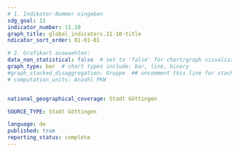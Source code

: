 ```yaml
---
# 1. Indikator-Nummer eingeben 
sdg_goal: 11
indicator_number: 11.10
graph_title: global_indicators.11-10-title
ndicator_sort_order: 01-01-01

# 2. Grafikart auswaehlen: 
data_non_statistical: false  # set to 'false' for chart/graph visualization 
graph_type: bar  # chart types include: bar, line, binary 
#graph_stacked_disaggregation: Gruppe  ## uncomment this line for stacked bars. eplace 'Geschlecht' with the field of aggregation. 
# computation_units: Anzahl PKW


national_geographical_coverage: Stadt Göttingen

SOURCE_TYPE: Stadt Göttingen

language: de   
published: true 
reporting_status: complete
---
```

